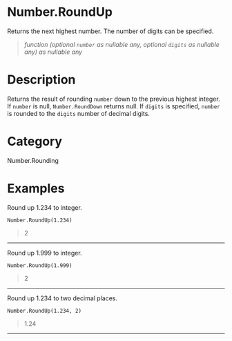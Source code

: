 ﻿# Number.RoundUp
Returns the next highest number. The number of digits can be specified.
> _function (optional <code>number</code> as nullable any, optional <code>digits</code> as nullable any) as nullable any_
# Description 
Returns the result of rounding <code>number</code> down to the previous highest integer. If <code>number</code> is null, <code>Number.RoundDown</code> returns null.
    If <code>digits</code> is specified, <code>number</code> is rounded to the <code>digits</code> number of decimal digits.
  
# Category 
Number.Rounding
# Examples 
Round up 1.234 to integer.
```
Number.RoundUp(1.234)
```
> 2
***
Round up 1.999 to integer.
```
Number.RoundUp(1.999)
```
> 2
***
Round up 1.234 to two decimal places.
```
Number.RoundUp(1.234, 2)
```
> 1.24
***
